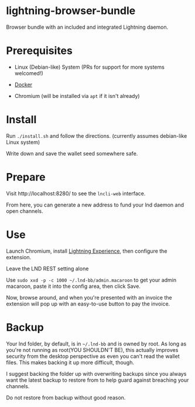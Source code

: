 # lightning-browser-bundle
Browser bundle with an included and integrated Lightning daemon.

# Prerequisites

- Linux (Debian-like) System (PRs for support for more systems welcomed!)

- [Docker](https://store.docker.com/search?type=edition&offering=community)

- Chromium (will be installed via `apt` if it isn't already)

# Install

Run `./install.sh` and follow the directions. (currently assumes debian-like Linux system)

Write down and save the wallet seed somewhere safe.

# Prepare

Visit http://localhost:8280/ to see the `lncli-web` interface.

From here, you can generate a new address to fund your lnd daemon
and open channels.

# Use

Launch Chromium, install [Lightning Experience](https://github.com/erkarl/lightning-experience/),
then configure the extension.

Leave the LND REST setting alone

Use `sudo xxd -p -c 1000 ~/.lnd-bb/admin.macaroon` to get your admin
macaroon, paste it into the config area, then click Save.

Now, browse around, and when you're presented with an invoice the
extension will pop up with an easy-to-use button to pay the invoice.

# Backup

Your lnd folder, by default, is in `~/.lnd-bb` and is owned by root.
As long as you're not running as root(YOU SHOULDN'T BE), this actually improves 
security from the desktop perspective as even you can't read the wallet files. 
This makes backing it up more difficult, though.

I suggest backing the folder up with overwriting backups since you always want 
the latest backup to restore from to help guard against breaching your channels.

Do not restore from backup without good reason.
